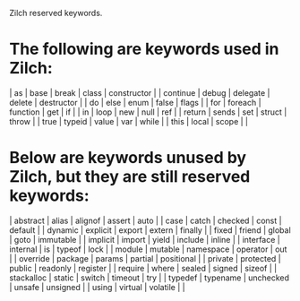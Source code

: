 Zilch reserved keywords.

 # The following are keywords used in Zilch:

| as          | base        | break       | class       | constructor |
| continue    | debug       | delegate    | delete      | destructor  |
| do          | else        | enum        | false       | flags       |
| for         | foreach     | function    | get         | if          |
| in          | loop        | new         | null        | ref         |
| return      | sends       | set         | struct      | throw       |
| true        | typeid      | value       | var         | while       |
| this        | local       | scope       |                           |

 # Below are keywords unused by Zilch, but they are still reserved keywords:

| abstract    | alias       | alignof     | assert      | auto        |
| case        | catch       | checked     | const       | default     |
| dynamic     | explicit    | export      | extern      | finally     |
| fixed       | friend      | global      | goto        | immutable   |
| implicit    | import      | yield       | include     | inline      |
| interface   | internal    | is          | typeof      | lock        |
| module      | mutable     | namespace   | operator    | out         |
| override    | package     | params      | partial     | positional  |
| private     | protected   | public      | readonly    | register    |
| require     | where       | sealed      | signed      | sizeof      |
| stackalloc  | static      | switch      | timeout     | try         |
| typedef     | typename    | unchecked   | unsafe      | unsigned    |
| using       | virtual     | volatile    |                           |
 

 